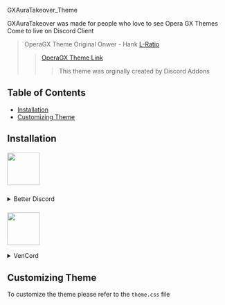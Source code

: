 GXAuraTakeover_Theme



GXAuraTakeover was made for people who love to see Opera GX Themes Come to live on Discord Client



>OperaGX Theme Original Onwer - Hank [L-Ratio](https://github.com/L-Ratio)
>>[OperaGX Theme Link](https://github.com/L-Ratio/OperaGXTheme)
>>>This theme was orginally created by Discord Addons



## Table of Contents
  - [Installation](#installation)
  - [Customizing Theme](#customizing-theme)

## Installation

<div style=”text-align:center;” align="center">
<h5 align="left">

   <img src="https://cdn.discordapp.com/icons/86004744966914048/babd1af3fa6011a50e418a80f4970ceb.webp?size=96" width="75" height="75"/>

</h5>
</div>
<details>
  <summary>Better Discord</summary>

   ### Installing
1. Download the [theme](https://github.com/322ce78c-c4ba-4bcb-aeae-9a71f390cfea)
   - Extract the `theme.css` to your BD theme folder
     -  Enable it in settings
### Customization
2. Open Settings
   - Search for `OperaGX`
     - Open the file
         - Edit the given values to change how the theme looks
</details>

<div style=”text-align:center;” align="center">
<h3 align="left">

<img src="https://avatars.githubusercontent.com/u/113042587?s=200&v=4" width="75" height="75"/>

</h3>
</div>
<details>
  <summary>VenCord</summary>

   ### Installing
1. Go to the link [Click Here](https://raw.githubusercontent.com/X1kera/GXAuraTakeover_Theme/main/release/theme.css?token=GHSAT0AAAAAACCY7ATVVISJ6SY7FPGTPIWSZDFM2JQ)
 Press CTRL + S , Save the File  
 - Paste it in themes ( Localicated in [%appdata%\BetterDiscord\themes] )
  ### Customization
1. Copy everything in [Click Here](https://raw.githubusercontent.com/X1kera/GXAuraTakeover_Theme/main/release/theme.css?token=GHSAT0AAAAAACCY7ATVVISJ6SY7FPGTPIWSZDFM2JQ)
   - Open Vencord settings
     - Click `Open QuickCSS File`
       - Paste everything in the window
         - Customize everything you'd like to
  
</details>

## Customizing Theme

   To customize the theme please refer to the `theme.css` file

